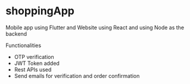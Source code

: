 # shoppingApp
Mobile app using Flutter and Website using React and using Node as the backend

Functionalities
- OTP verification
- JWT Token added
- Rest APIs used
- Send emails for verification and order confirmation
